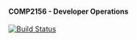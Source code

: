#### COMP2156 - Developer Operations

[![Build Status](https://app.travis-ci.com/Skyber17/comp2156.svg?branch=main)](https://app.travis-ci.com/Skyber17/comp2156)